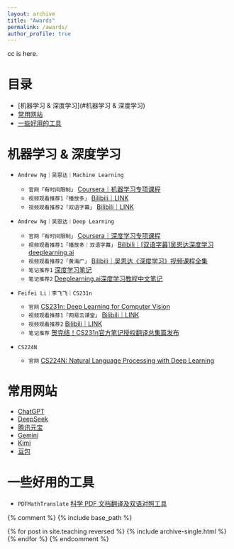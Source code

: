 ```yaml
---
layout: archive
title: "Awards"
permalink: /awards/
author_profile: true
---
```


cc is here. 

# 目录
- [机器学习 & 深度学习](#机器学习 & 深度学习)
- [常用网站](#常用网站)
- [一些好用的工具](#一些好用的工具)




<div id="机器学习 & 深度学习" style="position: relative; top: -80px;"></div>

# 机器学习 & 深度学习
* `Andrew Ng｜吴恩达｜Machine Learning`
  * `官网「有时间限制」` <a href="https://www.coursera.org/specializations/machine-learning-introduction#courses" target="_blank">Coursera｜机器学习专项课程</a>
  * `视频观看推荐1「播放多」` <a href="https://www.bilibili.com/video/BV1Bq421A74G?vd_source=19f572b03f2ec7aebf1de5d4242523ce&spm_id_from=333.788.videopod.episodes" target="_blank">Bilibili｜LINK</a>
  * `视频观看推荐2「双语字幕」` <a href="https://www.bilibili.com/video/BV1owrpYKEtP/?spm_id_from=333.788.videopod.episodes&vd_source=19f572b03f2ec7aebf1de5d4242523ce&p=125" target="_blank">Bilibili｜LINK</a>


* `Andrew Ng｜吴恩达｜Deep Learning`
  * `官网「有时间限制」` <a href="https://www.coursera.org/specializations/deep-learning" target="_blank">Coursera｜深度学习专项课程</a>
  * `视频观看推荐1「播放多｜双语字幕」` <a href="https://www.bilibili.com/video/BV1FT4y1E74V/?spm_id_from=333.337.search-card.all.click&vd_source=19f572b03f2ec7aebf1de5d4242523ce" target="_blank">Bilibili｜[双语字幕]吴恩达深度学习deeplearning.ai</a>
  * `视频观看推荐2「黄海广」` <a href="https://www.bilibili.com/video/BV16r4y1Y7jv/?vd_source=19f572b03f2ec7aebf1de5d4242523ce" target="_blank">Bilibili｜吴恩达《深度学习》视频课程全集</a>
  * `笔记推荐1` <a href="http://www.ai-start.com/dl2017/" target="_blank">深度学习笔记</a>
  * `笔记推荐2` <a href="https://github.com/fengdu78/deeplearning_ai_books?tab=readme-ov-file" target="_blank">Deeplearning.ai深度学习教程中文笔记</a>


* `Feifei Li｜李飞飞｜CS231n`
  * `官网` <a href="http://vision.stanford.edu/teaching/cs231n/index.html" target="_blank">CS231n: Deep Learning for Computer Vision</a>
  * `视频观看推荐1「网易云课堂」` <a href="https://www.bilibili.com/video/BV1nJ411z7fe?spm_id_from=333.788.videopod.episodes&vd_source=19f572b03f2ec7aebf1de5d4242523ce" target="_blank">Bilibili｜LINK</a>
  * `视频观看推荐2` <a href="https://www.bilibili.com/video/BV1GvyGYCEDP?buvid=Y8431C82ADC6E85B46D09529D930111DA230&from_spmid=search.search-result.0.0&is_story_h5=false&mid=v%2BqB8wGtlO0J4uTL9QU7lA%3D%3D&plat_id=116&share_from=ugc&share_medium=iphone&share_plat=ios&share_session_id=B462D761-9BD5-4D6C-9667-3B26929E57FA&share_source=WEIXIN&share_tag=s_i&spmid=united.player-video-detail.0.0&timestamp=1729649073&unique_k=wU9HpH9&up_id=1266399589&vd_source=19f572b03f2ec7aebf1de5d4242523ce&spm_id_from=333.788.videopod.episodes" target="_blank">Bilibili｜LINK</a>
  * `笔记推荐` <a href="https://zhuanlan.zhihu.com/p/21930884" target="_blank">贺完结！CS231n官方笔记授权翻译总集篇发布</a>
  

* `CS224N`
  * `官网` <a href="https://web.stanford.edu/class/cs224n/" target="_blank">CS224N: Natural Language Processing with Deep Learning</a>



<div id="常用网站" style="position: relative; top: -80px;"></div>

# 常用网站
* <a href="https://chatgpt.com/" target="_blank">ChatGPT</a>
* <a href="https://chat.deepseek.com/" target="_blank">DeepSeek</a>
* <a href="https://yuanbao.tencent.com/chat/naQivTmsDa" target="_blank">腾讯元宝</a>
* <a href="https://gemini.google.com/app" target="_blank">Gemini</a>
* <a href="https://kimi.moonshot.cn" target="_blank">Kimi</a>
* <a href="https://www.doubao.com/chat/" target="_blank">豆包</a>



<div id="一些好用的工具" style="position: relative; top: -80px;"></div>

# 一些好用的工具
* `PDFMathTranslate` <a href="https://github.com/Byaidu/PDFMathTranslate/blob/main/docs/README_zh-CN.md" target="_blank">科学 PDF 文档翻译及双语对照工具</a>




{% comment %}
{% include base_path %}

{% for post in site.teaching reversed %}
  {% include archive-single.html %}
{% endfor %}
{% endcomment %}

